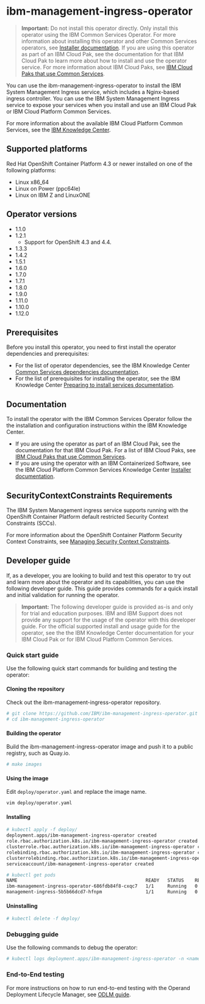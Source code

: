 # ibm-management-ingress-operator 


> **Important:** Do not install this operator directly. Only install this operator using the IBM Common Services Operator. For more information about installing this operator and other Common Services operators, see [Installer documentation](http://ibm.biz/cpcs_opinstall). If you are using this operator as part of an IBM Cloud Pak, see the documentation for that IBM Cloud Pak to learn more about how to install and use the operator service. For more information about IBM Cloud Paks, see [IBM Cloud Paks that use Common Services](http://ibm.biz/cpcs_cloudpaks).

You can use the ibm-management-ingress-operator to install the IBM System Management Ingress service, which includes a Nginx-based ingress controller. You can use the IBM System Management Ingress service to expose your services when you install and use an IBM Cloud Pak or IBM Cloud Platform Common Services.

For more information about the available IBM Cloud Platform Common Services, see the [IBM Knowledge Center](http://ibm.biz/cpcsdocs).

## Supported platforms

Red Hat OpenShift Container Platform 4.3 or newer installed on one of the following platforms:

- Linux x86_64
- Linux on Power (ppc64le)
- Linux on IBM Z and LinuxONE

## Operator versions

- 1.1.0
- 1.2.1
    - Support for OpenShift 4.3 and 4.4.
- 1.3.3
- 1.4.2
- 1.5.1
- 1.6.0
- 1.7.0
- 1.7.1
- 1.8.0
- 1.9.0
- 1.11.0
- 1.10.0
- 1.12.0

## Prerequisites

Before you install this operator, you need to first install the operator dependencies and prerequisites:

- For the list of operator dependencies, see the IBM Knowledge Center [Common Services dependencies documentation](http://ibm.biz/cpcs_opdependencies).
- For the list of prerequisites for installing the operator, see the IBM Knowledge Center [Preparing to install services documentation](http://ibm.biz/cpcs_opinstprereq).

## Documentation

To install the operator with the IBM Common Services Operator follow the the installation and configuration instructions within the IBM Knowledge Center.

- If you are using the operator as part of an IBM Cloud Pak, see the documentation for that IBM Cloud Pak. For a list of IBM Cloud Paks, see [IBM Cloud Paks that use Common Services](http://ibm.biz/cpcs_cloudpaks).
- If you are using the operator with an IBM Containerized Software, see the IBM Cloud Platform Common Services Knowledge Center [Installer documentation](http://ibm.biz/cpcs_opinstall).

## SecurityContextConstraints Requirements

The IBM System Management ingress service supports running with the OpenShift Container Platform default restricted Security Context Constraints (SCCs).

For more information about the OpenShift Container Platform Security Context Constraints, see [Managing Security Context Constraints](https://docs.openshift.com/container-platform/4.3/authentication/managing-security-context-constraints.html).

## Developer guide

If, as a developer, you are looking to build and test this operator to try out and learn more about the operator and its capabilities, you can use the following developer guide. This guide provides commands for a quick install and initial validation for running the operator.

> **Important:** The following developer guide is provided as-is and only for trial and education purposes. IBM and IBM Support does not provide any support for the usage of the operator with this developer guide. For the official supported install and usage guide for the operator, see the the IBM Knowledge Center documentation for your IBM Cloud Pak or for IBM Cloud Platform Common Services.

### Quick start guide

Use the following quick start commands for building and testing the operator:

#### Cloning the repository

Check out the ibm-management-ingress-operator repository.

```bash
# git clone https://github.com/IBM/ibm-management-ingress-operator.git
# cd ibm-management-ingress-operator
```

#### Building the operator

Build the ibm-management-ingress-operator image and push it to a public registry, such as Quay.io.

```bash
# make images
```

#### Using the image

Edit `deploy/operator.yaml` and replace the image name.

```bash
vim deploy/operator.yaml
```

#### Installing

```bash
# kubectl apply -f deploy/
deployment.apps/ibm-management-ingress-operator created
role.rbac.authorization.k8s.io/ibm-management-ingress-operator created
clusterrole.rbac.authorization.k8s.io/ibm-management-ingress-operator created
rolebinding.rbac.authorization.k8s.io/ibm-management-ingress-operator created
clusterrolebinding.rbac.authorization.k8s.io/ibm-management-ingress-operator created
serviceaccount/ibm-management-ingress-operator created
```

```bash
# kubectl get pods
NAME                                               READY   STATUS    RESTARTS   AGE
ibm-management-ingress-operator-686fdb84f8-cxqc7   1/1     Running   0          62s
management-ingress-5b5b66dcd7-hfnpm                1/1     Running   0          33s
```

#### Uninstalling

```bash
# kubectl delete -f deploy/
```

### Debugging guide

Use the following commands to debug the operator:

```bash
# kubectl logs deployment.apps/ibm-management-ingress-operator -n <namespace>
```

### End-to-End testing

For more instructions on how to run end-to-end testing with the Operand Deployment Lifecycle Manager, see [ODLM guide](https://github.com/IBM/operand-deployment-lifecycle-manager/blob/master/docs/install/common-service-integration.md#end-to-end-test).
